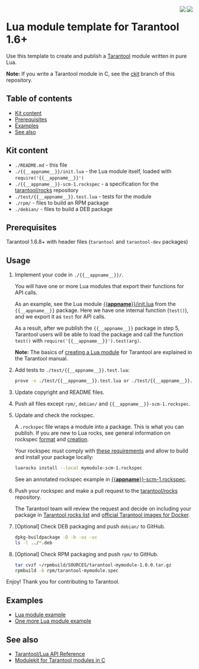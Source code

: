 <a href="http://tarantool.org">
	<img src="https://avatars2.githubusercontent.com/u/2344919?v=2&s=250" align="right">
</a>
<a href="https://travis-ci.org/tarantool/{{__appname__}}">
	<img src="https://travis-ci.org/tarantool/{{__appname__}}.png?branch=master" align="right">
</a>

# Lua module template for Tarantool 1.6+

Use this template to create and publish a [Tarantool][] module written in pure
Lua.

**Note:** If you write a Tarantool module in C, see the [ckit][Ckit] branch of
this repository.

## Table of contents
* [Kit content](#kit-content)
* [Prerequisites](#prerequisites)
* [Examples](#examples)
* [See also](#see-also)

## Kit content

  * `./README.md` - this file
  * `./{{__appname__}}/init.lua` - the Lua module itself, loaded with `require('{{__appname__}}')`
  * `./{{__appname__}}-scm-1.rockspec` - a specification for the
    [tarantool/rocks][TarantoolRocks] repository
  * `./test/{{__appname__}}.test.lua` - tests for the module
  * `./rpm/` - files to build an RPM package
  * `./debian/` - files to build a DEB package

## Prerequisites

Tarantool 1.6.8+ with header files (`tarantool` and `tarantool-dev` packages)

## Usage

1. Implement your code in `./{{__appname__}}/`.

   You will have one or more Lua modules that export their functions for
   API calls.

   As an example, see the Lua module [{{__appname__}}/init.lua][LuaModule] from the
   `{{__appname__}}` package. Here we have one internal function (`test()`), and we
   export it as `test` for API calls.

   As a result, after we publish the `{{__appname__}}` package in step 5, Tarantool
   users will be able to load the package and call the function `test()` with
   `require('{{__appname__}}').test(arg)`.

   **Note:** The basics of [creating a Lua module][CreateLuaModule] for
   Tarantool are explained in the Tarantool manual.

2. Add tests to `./test/{{__appname__}}.test.lua`:

    ```bash
    prove -v ./test/{{__appname__}}.test.lua or ./test/{{__appname__}}.test.lua
    ```

3. Update copyright and README files.

4. Push all files except `rpm/`, `debian/` and `{{__appname__}}-scm-1.rockspec`.

5. Update and check the rockspec.

   A `.rockspec` file wraps a module into a package. This is what you can
   publish. If you are new to Lua rocks, see general information on rockspec
   [format][RockSpecFormat] and [creation][RockSpecCreation].

   Your rockspec must comply with [these requirements][Requirements]
   and allow to build and install your package locally:

    ```bash
    luarocks install --local mymodule-scm-1.rockspec
    ```

    See an annotated rockspec example in [{{__appname__}}-scm-1.rockspec][LuaRockSpec].

8. Push your rockspec and make a pull request to the
   [tarantool/rocks][TarantoolRocks] repository.

   The Tarantool team will review the request and decide on including your
   package in [Tarantool rocks list][TarantoolRocksList] and
   [official Tarantool images for Docker][TarantoolDocker].

9. [Optional] Check DEB packaging and push `debian/` to GitHub.

    ```bash
    dpkg-buildpackage -D -b -us -uc
    ls -l ../*.deb
    ```

10. [Optional] Check RPM packaging and push `rpm/` to GitHub.

    ```bash
    tar cvzf ~/rpmbuild/SOURCES/tarantool-mymodule-1.0.0.tar.gz
    rpmbuild -b rpm/tarantool-mymodule.spec
    ```

Enjoy! Thank you for contributing to Tarantool.

## Examples

 * [Lua module example](http://github.com/tarantool/queue)
 * [One more Lua module example](http://github.com/tarantool/gperftools)

## See also

 * [Tarantool/Lua API Reference][TarantoolLuaReference]
 * [Modulekit for Tarantool modules in C][Ckit]

[Tarantool]: http://github.com/tarantool/tarantool
[Download]: http://tarantool.org/download.html
[Requirements]: http://github.com/tarantool/rocks#contributing
[RockSpecFormat]: http://github.com/keplerproject/luarocks/wiki/Rockspec-format
[RockSpecCreation]: http://github.com/luarocks/luarocks/wiki/Creating-a-rock
[LuaCReference]: http://pgl.yoyo.org/luai/i/_
[TarantoolLuaReference]: http://tarantool.org/doc/reference/index.html
[TarantoolCReference]: http://tarantool.org/doc/reference/capi.html
[TarantoolRocks]: http://github.com/tarantool/rocks
[TarantoolRocksList]: http://tarantool.org/rocks.html
[TarantoolDocker]: http://github.com/tarantool/docker
[Luakit]: http://github.com/tarantool/modulekit/tree/luakit
[Ckit]: http://github.com/tarantool/modulekit/tree/ckit
[LuaModule]: http://github.com/tarantool/modulekit/blob/luakit/luakit/init.lua
[CModule]: http://github.com/tarantool/modulekit/blob/ckit/ckit/lib.c
[LuaCModule]: http://github.com/tarantool/modulekit/blob/ckit/ckit/init.lua
[LuaRockSpec]: http://github.com/tarantool/modulekit/blob/luakit/luakit-scm-1.rockspec
[CRockSpec]: http://github.com/tarantool/modulekit/blob/ckit/ckit-scm-1.rockspec
[CreateLuaModule]: http://tarantool.org/en/doc/book/app_server/creating_app.html#modules-rocks-and-applications
